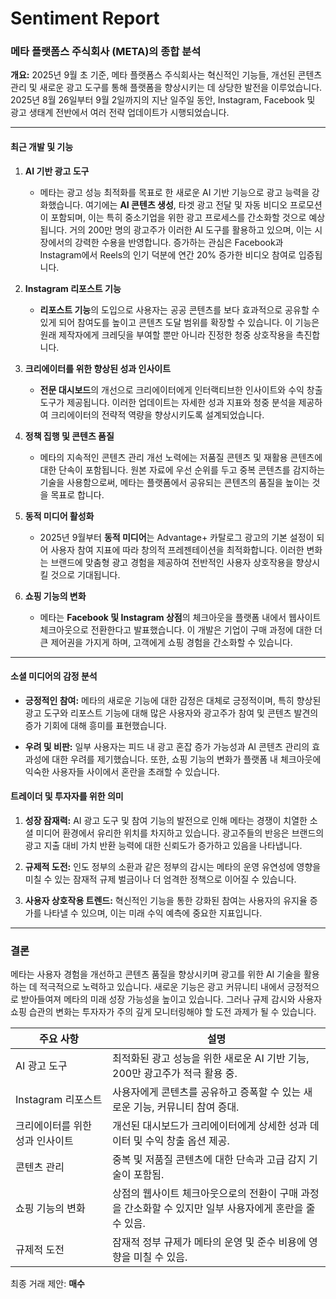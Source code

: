 # Sentiment Report

### 메타 플랫폼스 주식회사 (META)의 종합 분석

**개요:**
2025년 9월 초 기준, 메타 플랫폼스 주식회사는 혁신적인 기능들, 개선된 콘텐츠 관리 및 새로운 광고 도구를 통해 플랫폼을 향상시키는 데 상당한 발전을 이루었습니다. 2025년 8월 26일부터 9월 2일까지의 지난 일주일 동안, Instagram, Facebook 및 광고 생태계 전반에서 여러 전략 업데이트가 시행되었습니다.

---

#### 최근 개발 및 기능

1. **AI 기반 광고 도구**
   - 메타는 광고 성능 최적화를 목표로 한 새로운 AI 기반 기능으로 광고 능력을 강화했습니다. 여기에는 **AI 콘텐츠 생성**, 타겟 광고 전달 및 자동 비디오 프로모션이 포함되며, 이는 특히 중소기업을 위한 광고 프로세스를 간소화할 것으로 예상됩니다. 거의 200만 명의 광고주가 이러한 AI 도구를 활용하고 있으며, 이는 시장에서의 강력한 수용을 반영합니다. 증가하는 관심은 Facebook과 Instagram에서 Reels의 인기 덕분에 연간 20% 증가한 비디오 참여로 입증됩니다.

2. **Instagram 리포스트 기능**
   - **리포스트 기능**의 도입으로 사용자는 공공 콘텐츠를 보다 효과적으로 공유할 수 있게 되어 참여도를 높이고 콘텐츠 도달 범위를 확장할 수 있습니다. 이 기능은 원래 제작자에게 크레딧을 부여할 뿐만 아니라 진정한 청중 상호작용을 촉진합니다.

3. **크리에이터를 위한 향상된 성과 인사이트**
   - **전문 대시보드**의 개선으로 크리에이터에게 인터랙티브한 인사이트와 수익 창출 도구가 제공됩니다. 이러한 업데이트는 자세한 성과 지표와 청중 분석을 제공하여 크리에이터의 전략적 역량을 향상시키도록 설계되었습니다.

4. **정책 집행 및 콘텐츠 품질**
   - 메타의 지속적인 콘텐츠 관리 개선 노력에는 저품질 콘텐츠 및 재활용 콘텐츠에 대한 단속이 포함됩니다. 원본 자료에 우선 순위를 두고 중복 콘텐츠를 감지하는 기술을 사용함으로써, 메타는 플랫폼에서 공유되는 콘텐츠의 품질을 높이는 것을 목표로 합니다.

5. **동적 미디어 활성화**
   - 2025년 9월부터 **동적 미디어**는 Advantage+ 카탈로그 광고의 기본 설정이 되어 사용자 참여 지표에 따라 창의적 프레젠테이션을 최적화합니다. 이러한 변화는 브랜드에 맞춤형 광고 경험을 제공하여 전반적인 사용자 상호작용을 향상시킬 것으로 기대됩니다.

6. **쇼핑 기능의 변화**
   - 메타는 **Facebook 및 Instagram 상점**의 체크아웃을 플랫폼 내에서 웹사이트 체크아웃으로 전환한다고 발표했습니다. 이 개발은 기업이 구매 과정에 대한 더 큰 제어권을 가지게 하며, 고객에게 쇼핑 경험을 간소화할 수 있습니다.

---

#### 소셜 미디어의 감정 분석

- **긍정적인 참여:**
  메타의 새로운 기능에 대한 감정은 대체로 긍정적이며, 특히 향상된 광고 도구와 리포스트 기능에 대해 많은 사용자와 광고주가 참여 및 콘텐츠 발견의 증가 기회에 대해 흥미를 표현했습니다.

- **우려 및 비판:**
  일부 사용자는 피드 내 광고 혼잡 증가 가능성과 AI 콘텐츠 관리의 효과성에 대한 우려를 제기했습니다. 또한, 쇼핑 기능의 변화가 플랫폼 내 체크아웃에 익숙한 사용자들 사이에서 혼란을 초래할 수 있습니다.

#### 트레이더 및 투자자를 위한 의미

1. **성장 잠재력:**
   AI 광고 도구 및 참여 기능의 발전으로 인해 메타는 경쟁이 치열한 소셜 미디어 환경에서 유리한 위치를 차지하고 있습니다. 광고주들의 반응은 브랜드의 광고 지출 대비 가치 반환 능력에 대한 신뢰도가 증가하고 있음을 나타냅니다.

2. **규제적 도전:**
   인도 정부의 소환과 같은 정부의 감시는 메타의 운영 유연성에 영향을 미칠 수 있는 잠재적 규제 벌금이나 더 엄격한 정책으로 이어질 수 있습니다.

3. **사용자 상호작용 트렌드:**
   혁신적인 기능을 통한 강화된 참여는 사용자의 유지율 증가를 나타낼 수 있으며, 이는 미래 수익 예측에 중요한 지표입니다.

---

### 결론

메타는 사용자 경험을 개선하고 콘텐츠 품질을 향상시키며 광고를 위한 AI 기술을 활용하는 데 적극적으로 노력하고 있습니다. 새로운 기능은 광고 커뮤니티 내에서 긍정적으로 받아들여져 메타의 미래 성장 가능성을 높이고 있습니다. 그러나 규제 감시와 사용자 쇼핑 습관의 변화는 투자자가 주의 깊게 모니터링해야 할 도전 과제가 될 수 있습니다.

| 주요 사항 | 설명 |
|-----------|-------------|
| AI 광고 도구 | 최적화된 광고 성능을 위한 새로운 AI 기반 기능, 200만 광고주가 적극 활용 중. |
| Instagram 리포스트 | 사용자에게 콘텐츠를 공유하고 증폭할 수 있는 새로운 기능, 커뮤니티 참여 증대. |
| 크리에이터를 위한 성과 인사이트 | 개선된 대시보드가 크리에이터에게 상세한 성과 데이터 및 수익 창출 옵션 제공. |
| 콘텐츠 관리 | 중복 및 저품질 콘텐츠에 대한 단속과 고급 감지 기술이 포함됨. |
| 쇼핑 기능의 변화 | 상점의 웹사이트 체크아웃으로의 전환이 구매 과정을 간소화할 수 있지만 일부 사용자에게 혼란을 줄 수 있음. |
| 규제적 도전 | 잠재적 정부 규제가 메타의 운영 및 준수 비용에 영향을 미칠 수 있음. |

최종 거래 제안: **매수**
